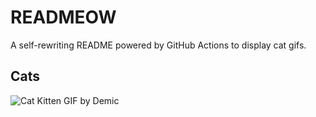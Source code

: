 # READMEOW

A self-rewriting README powered by GitHub Actions to display cat gifs.

## Cats

![Cat Kitten GIF by Demic](https://media3.giphy.com/media/3oriO0OEd9QIDdllqo/200.gif?cid=9acd02darrxrbgyo3o6eola20bug4fg843penwyio4p1nu2e&ep=v1_gifs_search&rid=200.gif&ct=g)
